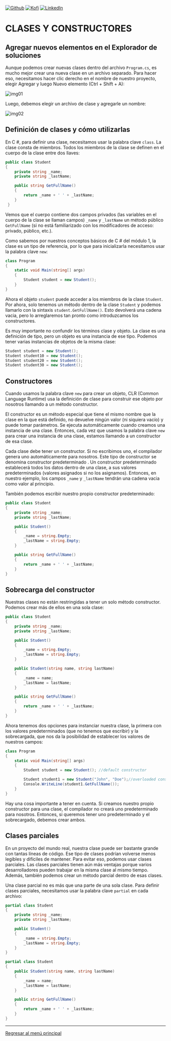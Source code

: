 [![Github][github-shield]][github-url]
[![Kofi][kofi-shield]][kofi-url]
[![LinkedIn][linkedin-shield]][linkedin-url]

# CLASES Y CONSTRUCTORES

## Agregar nuevos elementos en el Explorador de soluciones

Aunque podemos crear nuevas clases dentro del archivo `Program.cs`, es mucho mejor crear una nueva clase en un archivo separado. Para hacer eso, necesitamos hacer clic derecho en el nombre de nuestro proyecto, elegir Agregar y luego Nuevo elemento (Ctrl + Shift + A):

![img01](../../.github/img/poo/lesson01/01.png)

Luego, debemos elegir un archivo de clase y agregarle un nombre:

![img02](../../.github/img/poo/lesson01/02.png)

## Definición de clases y cómo utilizarlas

En C #, para definir una clase, necesitamos usar la palabra clave `class`. La clase consta de miembros. Todos los miembros de la clase se definen en el cuerpo de la clase entre dos llaves:

```csharp
public class Student
{
    private string _name;
    private string _lastName;

    public string GetFullName()
    {
        return _name + ' ' + _lastName;
    }
 }
```

Vemos que el cuerpo contiene dos campos privados (las variables en el cuerpo de la clase se llaman campos) `_name` y `_lastName` un método público `GetFullName` (si no está familiarizado con los modificadores de acceso: privado, público, etc.).

Como sabemos por nuestros conceptos básicos de C # del módulo 1, la clase es un tipo de referencia, por lo que para inicializarla necesitamos usar la palabra clave `new`:

```csharp
class Program
{
    static void Main(string[] args)
    {
        Student student = new Student();
    }
}
```

Ahora el objeto `student` puede acceder a los miembros de la clase `Student`. Por ahora, solo tenemos un método dentro de la clase `Student` y podemos llamarlo con la sintaxis `student.GetFullName()`. Esto devolverá una cadena vacia, pero lo arreglaremos tan pronto como introduzcamos los constructores.

Es muy importante no confundir los términos clase y objeto. La clase es una definición de tipo, pero un objeto es una instancia de ese tipo. Podemos tener varias instancias de objetos de la misma clase:

```csharp
Student student = new Student();
Student student10 = new Student();
Student student20 = new Student();
Student student30 = new Student();
```

## Constructores

Cuando usamos la palabra clave `new` para crear un objeto, CLR (Common Language Runtime) usa la definición de clase para construir ese objeto por nosotros llamando a un método constructor.

El constructor es un método especial que tiene el mismo nombre que la clase en la que está definido, no devuelve ningún valor (ni siquiera vacío) y puede tomar parámetros. Se ejecuta automáticamente cuando creamos una instancia de una clase. Entonces, cada vez que usamos la palabra clave `new` para crear una instancia de una clase, estamos llamando a un constructor de esa clase.

Cada clase debe tener un constructor. Si no escribimos uno, el compilador genera uno automáticamente para nosotros. Este tipo de constructor se denomina constructor predeterminado . Un constructor predeterminado establecerá todos los datos dentro de una clase, a sus valores predeterminados (valores asignados si no los asignamos). Entonces, en nuestro ejemplo, los campos `_name` y `_lastName` tendrán una cadena vacia como valor al principio.

También podemos escribir nuestro propio constructor predeterminado:

```csharp
public class Student
{
    private string _name;
    private string _lastName;

    public Student()
    {
        _name = string.Empty;
        _lastName = string.Empty;
    }

    public string GetFullName()
    {
        return _name + ' ' + _lastName;
    }
}
```

## Sobrecarga del constructor

Nuestras clases no están restringidas a tener un solo método constructor. Podemos crear más de ellos en una sola clase:

```csharp
public class Student
{
    private string _name;
    private string _lastName;

    public Student()
    {
        _name = string.Empty;
        _lastName = string.Empty;
    }

    public Student(string name, string lastName)
    {
        _name = name;
        _lastName = lastName;
    }

    public string GetFullName()
    {
        return _name + ' ' + _lastName;
    }
}
```

Ahora tenemos dos opciones para instanciar nuestra clase, la primera con los valores predeterminados (que no tenemos que escribir) y la sobrecargada, que nos da la posibilidad de establecer los valores de nuestros campos:

```csharp
class Program
{
    static void Main(string[] args)
    {
        Student student = new Student(); //default constructor

        Student student1 = new Student("John", "Doe");//overloaded constructor
        Console.WriteLine(student1.GetFullName());
    }
}
```

Hay una cosa importante a tener en cuenta. Si creamos nuestro propio constructor para una clase, el compilador no creará uno predeterminado para nosotros. Entonces, si queremos tener uno predeterminado y el sobrecargado, debemos crear ambos.

## Clases parciales

En un proyecto del mundo real, nuestra clase puede ser bastante grande con tantas líneas de código. Ese tipo de clases podrían volverse menos legibles y difíciles de mantener. Para evitar eso, podemos usar clases parciales. Las clases parciales tienen aún más ventajas porque varios desarrolladores pueden trabajar en la misma clase al mismo tiempo. Además, también podemos crear un método parcial dentro de esas clases.

Una clase parcial no es más que una parte de una sola clase. Para definir clases parciales, necesitamos usar la palabra clave `partial` en cada archivo:

```csharp
partial class Student
{
    private string _name;
    private string _lastName;

    public Student()
    {
        _name = string.Empty;
        _lastName = string.Empty;
    }
}

partial class Student
{
    public Student(string name, string lastName)
    {
        _name = name;
        _lastName = lastName;
    }

    public string GetFullName()
    {
        return _name + ' ' + _lastName;
    }
}
```

---
[Regresar al menú principal](https://github.com/FernandoCalmet/dotnet-6-essencial)

<!--- reference style links --->
[github-shield]: https://img.shields.io/badge/-@fernandocalmet-%23181717?style=flat-square&logo=github
[github-url]: https://github.com/fernandocalmet
[kofi-shield]: https://img.shields.io/badge/-@fernandocalmet-%231DA1F2?style=flat-square&logo=kofi&logoColor=ff5f5f
[kofi-url]: https://ko-fi.com/fernandocalmet
[linkedin-shield]: https://img.shields.io/badge/-fernandocalmet-blue?style=flat-square&logo=Linkedin&logoColor=white&link=https://www.linkedin.com/in/fernandocalmet
[linkedin-url]: https://www.linkedin.com/in/fernandocalmet